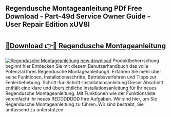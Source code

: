 ## Regendusche Montageanleitung PDf Free Download - Part-49d Service Owner Guide - User Repair Edition xUV8l

# <h2><a href="http://df6v1s.blite.top/?on=Regendusche+Montageanleitung">🔗Download 👉🔴 Regendusche Montageanleitung</a></h2>

[![Regendusche Montageanleitung new download](https://i.imgur.com/lujVjoI.png)](http://df6v1s.blite.top/?on=Regendusche+Montageanleitung)
Produktbeherrschung beginnt hier Entdecken Sie mit diesem Benutzerhandbuch das volle Potenzial Ihres Regendusche MontageanleitungS. Erfahren Sie mehr über seine Funktionen, Installationsschritte, Betriebsverfahren und Tipps zur Fehlerbehebung. Schritt-für-Schritt-Installationsanleitung Dieser Abschnitt enthält eine klare und übersichtliche Installationsanleitung für Ihr neues Regendusche Montageanleitung. Mit Funktionen wie der Funktionsliste vereinfacht Ihr neues REDDDDDDD Ihre Aufgaben. Wir sind hier, um Sie Regendusche Montageanleitung zu führen. Wir sind bestrebt, Sie umfassend zu unterstützen.
